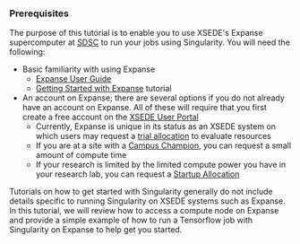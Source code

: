 ### Prerequisites

The purpose of this tutorial is to enable you to use XSEDE\'s Expanse
supercomputer at [SDSC](http://www.sdsc.edu) to run your jobs using Singularity. You will
need the following:

-   Basic familiarity with using Expanse
    -   [Expanse User Guide](https://www.sdsc.edu/support/user_guides/expanse.html)
    -   [Getting Started with Expanse](https://education.sdsc.edu/training/interactive/202009_expanse_101/index.php) tutorial
-   An account on Expanse; there are several options if you do not already have an account on Expanse. All of these will require that you first create a free account on the [XSEDE User Portal](https://portal.xsede.org/)
    -   Currently, Expanse is unique in its status as an XSEDE system on which users may request a [trial allocation](https://portal.xsede.org/allocations/announcements#trial) to evaluate resources
    -   If you are at a site with a [Campus Champion](https://www.xsede.org/web/site/community-engagement/campus-champions/current), you can request a small amount of compute time
    -   If your research is limited by the limited compute power you have in your research lab, you can request a [Startup Allocation](https://portal.xsede.org/allocations-overview#types-trial)

Tutorials on how to get started with Singularity generally do not
include details specific to running Singularity on XSEDE systems such as
Expanse. In this tutorial, we will review how to access a compute node
on Expanse and provide a simple example of how to run a Tensorflow job
with Singularity on Expanse to help get you started.
